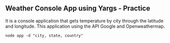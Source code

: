 ## Weather Console App using Yargs - Practice
It is a console application that gets temperature by city through the latitude and longitude.  This application using the API Google and Openweathermap.

```
node app -d "city, state, country"

```
